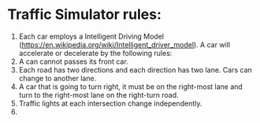 # Traffic Simulator rules:
1. Each car employs a Intelligent Driving Model (https://en.wikipedia.org/wiki/Intelligent_driver_model). A car will accelerate or decelerate by the following rules:
2. A can cannot passes its front car. 
3. Each road has two directions and each direction has two lane. Cars can change to another lane.
4. A car that is going to turn right, it must be on the right-most lane and turn to the right-most lane on the right-turn road.
5. Traffic lights at each intersection change independently.
6. 